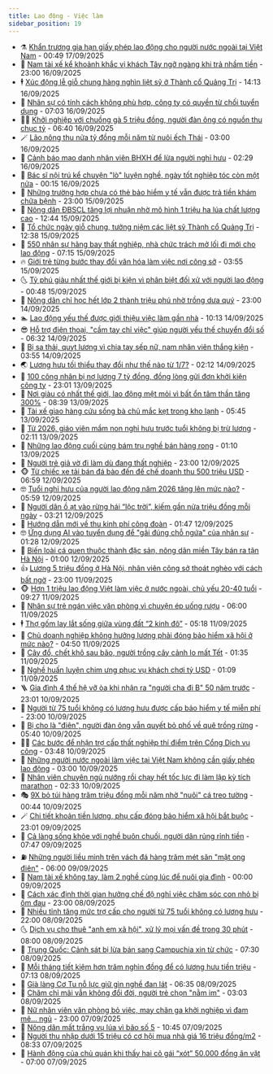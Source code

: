 ```yaml
---
title: Lao động - Việc làm
sidebar_position: 19
---
```


<!-- dantri-lao-dong-viec-lam:START -->
- ⚗️ [Khẩn trương gia hạn giấy phép lao động cho người nước ngoài tại Việt Nam](https://dantri.com.vn/lao-dong-viec-lam/khan-truong-gia-han-giay-phep-lao-dong-cho-nguoi-nuoc-ngoai-tai-viet-nam-20250916172336671.htm) - 00:49 17/09/2025
- 🙉 [Nam tài xế kể khoảnh khắc vị khách Tây ngỡ ngàng khi trả nhầm tiền](https://dantri.com.vn/lao-dong-viec-lam/nam-tai-xe-ke-khoanh-khac-vi-khach-tay-ngo-ngang-khi-tra-nham-tien-20250916160902599.htm) - 23:00 16/09/2025
- 🕴 [Xúc động lễ giỗ chung hàng nghìn liệt sỹ ở Thành cổ Quảng Trị](https://dantri.com.vn/lao-dong-viec-lam/xuc-dong-le-gio-chung-hang-nghin-liet-sy-o-thanh-co-quang-tri-20250916201957727.htm) - 14:13 16/09/2025
- 🧐 [Nhân sự có tính cách không phù hợp, công ty có quyền từ chối tuyển dụng](https://dantri.com.vn/lao-dong-viec-lam/nhan-su-co-tinh-cach-khong-phu-hop-cong-ty-co-quyen-tu-choi-tuyen-dung-20250915103708966.htm) - 07:03 16/09/2025
- 🧑‍💻 [Khởi nghiệp với chuồng gà 5 triệu đồng, người đàn ông có nguồn thu chục tỷ](https://dantri.com.vn/lao-dong-viec-lam/khoi-nghiep-voi-chuong-ga-5-trieu-dong-nguoi-dan-ong-co-nguon-thu-chuc-ty-20250916094409649.htm) - 06:40 16/09/2025
- 🪄 [Lão nông thu nửa tỷ đồng mỗi năm từ nuôi ếch Thái](https://dantri.com.vn/lao-dong-viec-lam/lao-nong-thu-nua-ty-dong-moi-nam-tu-nuoi-ech-thai-20250915160614819.htm) - 03:00 16/09/2025
- 🦣 [Cảnh báo mạo danh nhân viên BHXH để lừa người nghỉ hưu](https://dantri.com.vn/lao-dong-viec-lam/canh-bao-mao-danh-nhan-vien-bhxh-de-lua-nguoi-nghi-huu-20250916004050928.htm) - 02:29 16/09/2025
- 🎡 [Bác sĩ nội trú kể chuyện &quot;lò&quot; luyện nghề, ngày tốt nghiệp tóc còn một nửa](https://dantri.com.vn/lao-dong-viec-lam/bac-si-noi-tru-ke-chuyen-lo-luyen-nghe-ngay-tot-nghiep-toc-con-mot-nua-20250915160048150.htm) - 00:15 16/09/2025
- 🦍 [Những trường hợp chưa có thẻ bảo hiểm y tế vẫn được trả tiền khám chữa bệnh](https://dantri.com.vn/lao-dong-viec-lam/nhung-truong-hop-chua-co-the-bao-hiem-y-te-van-duoc-tra-tien-kham-chua-benh-20250915125757834.htm) - 23:00 15/09/2025
- 🫶 [Nông dân ĐBSCL tăng lợi nhuận nhờ mô hình 1 triệu ha lúa chất lượng cao](https://dantri.com.vn/lao-dong-viec-lam/nong-dan-dbscl-tang-loi-nhuan-nho-mo-hinh-1-trieu-ha-lua-chat-luong-cao-20250915175544590.htm) - 12:44 15/09/2025
- 🥸 [Tổ chức ngày giỗ chung, tưởng niệm các liệt sỹ Thành cổ Quảng Trị](https://dantri.com.vn/lao-dong-viec-lam/to-chuc-ngay-gio-chung-tuong-niem-cac-liet-sy-thanh-co-quang-tri-20250915185357277.htm) - 12:38 15/09/2025
- 🎡 [550 nhân sự hãng bay thất nghiệp, nhà chức trách mở lối đi mới cho lao động](https://dantri.com.vn/lao-dong-viec-lam/550-nhan-su-hang-bay-that-nghiep-nha-chuc-trach-mo-loi-di-moi-cho-lao-dong-20250913201120132.htm) - 07:15 15/09/2025
- 🔥 [Giới trẻ từng bước thay đổi văn hóa làm việc nơi công sở](https://dantri.com.vn/lao-dong-viec-lam/gioi-tre-tung-buoc-thay-doi-van-hoa-lam-viec-noi-cong-so-20250913080705427.htm) - 03:55 15/09/2025
- 🌜 [Tỷ phú giàu nhất thế giới bị kiện vì phân biệt đối xử với người lao động](https://dantri.com.vn/lao-dong-viec-lam/ty-phu-giau-nhat-the-gioi-bi-kien-vi-phan-biet-doi-xu-voi-nguoi-lao-dong-20250914122535193.htm) - 00:48 15/09/2025
- 🤭 [Nông dân chỉ học hết lớp 2 thành triệu phú nhờ trồng dưa quý](https://dantri.com.vn/lao-dong-viec-lam/nong-dan-chi-hoc-het-lop-2-thanh-trieu-phu-nho-trong-dua-quy-20250914084953203.htm) - 23:00 14/09/2025
- 🏊 [Lao động yếu thế được giới thiệu việc làm gần nhà](https://dantri.com.vn/lao-dong-viec-lam/lao-dong-yeu-the-duoc-gioi-thieu-viec-lam-gan-nha-20250913111003105.htm) - 10:13 14/09/2025
- 😎 [Hỗ trợ điện thoại, &quot;cầm tay chỉ việc&quot; giúp người yếu thế chuyển đổi số](https://dantri.com.vn/lao-dong-viec-lam/ho-tro-dien-thoai-cam-tay-chi-viec-giup-nguoi-yeu-the-chuyen-doi-so-20250913203659798.htm) - 06:32 14/09/2025
- 🤖 [Bị sa thải, quỵt lương vì chia tay sếp nữ, nam nhân viên thắng kiện](https://dantri.com.vn/lao-dong-viec-lam/bi-sa-thai-quyt-luong-vi-chia-tay-sep-nu-nam-nhan-vien-thang-kien-20250912142045843.htm) - 03:55 14/09/2025
- 🌏 [Lương hưu tối thiểu thay đổi như thế nào từ 1/7?](https://dantri.com.vn/lao-dong-viec-lam/luong-huu-toi-thieu-thay-doi-nhu-the-nao-tu-17-20250914062149544.htm) - 02:12 14/09/2025
- 🦏 [100 công nhân bị nợ lương 7 tỷ đồng, đồng lòng gửi đơn khởi kiện công ty](https://dantri.com.vn/lao-dong-viec-lam/100-cong-nhan-bi-no-luong-7-ty-dong-dong-long-gui-don-khoi-kien-cong-ty-20250913200204446.htm) - 23:01 13/09/2025
- 🤔 [Nơi giàu có nhất thế giới, lao động mệt mỏi vì bất ổn tâm thần tăng 300%](https://dantri.com.vn/lao-dong-viec-lam/noi-giau-co-nhat-the-gioi-lao-dong-met-moi-vi-bat-on-tam-than-tang-300-20250912123117056.htm) - 08:39 13/09/2025
- 🌮 [Tài xế giao hàng cứu sống bà chủ mắc kẹt trong kho lạnh](https://dantri.com.vn/lao-dong-viec-lam/tai-xe-giao-hang-cuu-song-ba-chu-mac-ket-trong-kho-lanh-20250912213253685.htm) - 05:45 13/09/2025
- 💪 [Từ 2026, giáo viên mầm non nghỉ hưu trước tuổi không bị trừ lương](https://dantri.com.vn/lao-dong-viec-lam/tu-2026-giao-vien-mam-non-nghi-huu-truoc-tuoi-khong-bi-tru-luong-20250912221311076.htm) - 02:11 13/09/2025
- 💪 [Những lao động cuối cùng bám trụ nghề bán hàng rong](https://dantri.com.vn/lao-dong-viec-lam/nhung-lao-dong-cuoi-cung-bam-tru-nghe-ban-hang-rong-20250912120053808.htm) - 01:10 13/09/2025
- 🦒 [Người trẻ giả vờ đi làm dù đang thất nghiệp](https://dantri.com.vn/lao-dong-viec-lam/nguoi-tre-gia-vo-di-lam-du-dang-that-nghiep-20250912192539054.htm) - 23:00 12/09/2025
- 🐵 [Từ chiếc xe tải bán đá bào đến đế chế doanh thu 500 triệu USD](https://dantri.com.vn/lao-dong-viec-lam/tu-chiec-xe-tai-ban-da-bao-den-de-che-doanh-thu-500-trieu-usd-20250911150402065.htm) - 06:59 12/09/2025
- 🤓 [Tuổi nghỉ hưu của người lao động năm 2026 tăng lên mức nào?](https://dantri.com.vn/lao-dong-viec-lam/tuoi-nghi-huu-cua-nguoi-lao-dong-nam-2026-tang-len-muc-nao-20250912112218199.htm) - 05:59 12/09/2025
- 🧐 [Người dân ồ ạt vào rừng hái “lộc trời”, kiếm gần nửa triệu đồng mỗi ngày](https://dantri.com.vn/lao-dong-viec-lam/nguoi-dan-o-at-vao-rung-hai-loc-troi-kiem-gan-nua-trieu-dong-moi-ngay-20250911152945040.htm) - 03:21 12/09/2025
- 💪 [Hướng dẫn mới về thu kinh phí công đoàn](https://dantri.com.vn/lao-dong-viec-lam/huong-dan-moi-ve-thu-kinh-phi-cong-doan-20250912083747560.htm) - 01:47 12/09/2025
- 🤓 [Ứng dụng AI vào tuyển dụng để &quot;gãi đúng chỗ ngứa&quot; của nhân sự](https://dantri.com.vn/lao-dong-viec-lam/ung-dung-ai-vao-tuyen-dung-de-gai-dung-cho-ngua-cua-nhan-su-20250911140053674.htm) - 01:28 12/09/2025
- 💯 [Biến loài cá quen thuộc thành đặc sản, nông dân miền Tây bán ra tận Hà Nội](https://dantri.com.vn/lao-dong-viec-lam/bien-loai-ca-quen-thuoc-thanh-dac-san-nong-dan-mien-tay-ban-ra-tan-ha-noi-20250911114917459.htm) - 01:00 12/09/2025
- 👍 [Lương 5 triệu đồng ở Hà Nội, nhân viên công sở thoát nghèo với cách bất ngờ](https://dantri.com.vn/lao-dong-viec-lam/luong-5-trieu-dong-o-ha-noi-nhan-vien-cong-so-thoat-ngheo-voi-cach-bat-ngo-20250911164216835.htm) - 23:00 11/09/2025
- 🐵 [Hơn 1 triệu lao động Việt làm việc ở nước ngoài, chủ yếu 20-40 tuổi](https://dantri.com.vn/lao-dong-viec-lam/hon-1-trieu-lao-dong-viet-lam-viec-o-nuoc-ngoai-chu-yeu-20-40-tuoi-20250911161149643.htm) - 09:27 11/09/2025
- 💂 [Nhân sự trẻ ngán việc văn phòng vì chuyện ép uống rượu](https://dantri.com.vn/lao-dong-viec-lam/nhan-su-tre-ngan-viec-van-phong-vi-chuyen-ep-uong-ruou-20250910101939496.htm) - 06:00 11/09/2025
- 🕴 [Thợ gốm lay lắt sống giữa vùng đất “2 kinh đô”](https://dantri.com.vn/lao-dong-viec-lam/tho-gom-lay-lat-song-giua-vung-dat-2-kinh-do-20250911080710525.htm) - 05:18 11/09/2025
- 👀 [Chủ doanh nghiệp không hưởng lương phải đóng bảo hiểm xã hội ở mức nào?](https://dantri.com.vn/lao-dong-viec-lam/chu-doanh-nghiep-khong-huong-luong-phai-dong-bao-hiem-xa-hoi-o-muc-nao-20250910111905474.htm) - 04:50 11/09/2025
- 🦄 [Cây đổ, chết khô sau bão, người trồng cây cảnh lo mất Tết](https://dantri.com.vn/lao-dong-viec-lam/cay-do-chet-kho-sau-bao-nguoi-trong-cay-canh-lo-mat-tet-20250911000654118.htm) - 01:35 11/09/2025
- 🔭 [Nghề huấn luyện chim ưng phục vụ khách chơi tỷ USD](https://dantri.com.vn/lao-dong-viec-lam/nghe-huan-luyen-chim-ung-phuc-vu-khach-choi-ty-usd-20250909184442313.htm) - 01:09 11/09/2025
- 🪜 [Gia đình 4 thế hệ vỡ òa khi nhận ra &quot;người cha đi B&quot; 50 năm trước](https://dantri.com.vn/lao-dong-viec-lam/gia-dinh-4-the-he-vo-oa-khi-nhan-ra-nguoi-cha-di-b-50-nam-truoc-20250910182511924.htm) - 23:01 10/09/2025
- 🌊 [Người từ 75 tuổi không có lương hưu được cấp bảo hiểm y tế miễn phí](https://dantri.com.vn/lao-dong-viec-lam/nguoi-tu-75-tuoi-khong-co-luong-huu-duoc-cap-bao-hiem-y-te-mien-phi-20250910164829914.htm) - 23:00 10/09/2025
- 💯 [Bị cho là &quot;điên&quot;, người đàn ông vẫn quyết bỏ phố về quê trồng rừng](https://dantri.com.vn/lao-dong-viec-lam/bi-cho-la-dien-nguoi-dan-ong-van-quyet-bo-pho-ve-que-trong-rung-20250910091845958.htm) - 05:40 10/09/2025
- 👨‍🏫 [Các bước để nhận trợ cấp thất nghiệp thí điểm trên Cổng Dịch vụ công](https://dantri.com.vn/lao-dong-viec-lam/cac-buoc-de-nhan-tro-cap-that-nghiep-thi-diem-tren-cong-dich-vu-cong-20250910103209232.htm) - 03:48 10/09/2025
- 🙉 [Những người nước ngoài làm việc tại Việt Nam không cần giấy phép lao động](https://dantri.com.vn/lao-dong-viec-lam/nhung-nguoi-nuoc-ngoai-lam-viec-tai-viet-nam-khong-can-giay-phep-lao-dong-20250908150121966.htm) - 03:00 10/09/2025
- 🦄 [Nhân viên chuyên ngủ nướng rồi chạy hết tốc lực đi làm lập kỳ tích marathon](https://dantri.com.vn/lao-dong-viec-lam/nhan-vien-chuyen-ngu-nuong-roi-chay-het-toc-luc-di-lam-lap-ky-tich-marathon-20250908101700838.htm) - 02:33 10/09/2025
- 🎭 [9X bỏ túi hàng trăm triệu đồng mỗi năm nhờ &quot;nuôi&quot; cá treo tường](https://dantri.com.vn/lao-dong-viec-lam/9x-bo-tui-hang-tram-trieu-dong-moi-nam-nho-nuoi-ca-treo-tuong-20250909154301181.htm) - 00:44 10/09/2025
- 🪄 [Chi tiết khoản tiền lương, phụ cấp đóng bảo hiểm xã hội bắt buộc](https://dantri.com.vn/lao-dong-viec-lam/chi-tiet-khoan-tien-luong-phu-cap-dong-bao-hiem-xa-hoi-bat-buoc-20250909143924881.htm) - 23:01 09/09/2025
- 🌁 [Cả làng sống khỏe với nghề buôn chuối, người dân rủng rỉnh tiền](https://dantri.com.vn/lao-dong-viec-lam/ca-lang-song-khoe-voi-nghe-buon-chuoi-nguoi-dan-rung-rinh-tien-20250909113055998.htm) - 07:47 09/09/2025
- ⛽️ [Những người liều mình trên vách đá hàng trăm mét săn &quot;mật ong điên&quot;](https://dantri.com.vn/lao-dong-viec-lam/nhung-nguoi-lieu-minh-tren-vach-da-hang-tram-met-san-mat-ong-dien-20250908105601542.htm) - 06:00 09/09/2025
- 🤩 [Nam tài xế không tay, làm 2 nghề cùng lúc để nuôi gia đình](https://dantri.com.vn/lao-dong-viec-lam/nam-tai-xe-khong-tay-lam-2-nghe-cung-luc-de-nuoi-gia-dinh-20250908141259869.htm) - 00:00 09/09/2025
- 🌝 [Cách xác định thời gian hưởng chế độ nghỉ việc chăm sóc con nhỏ bị ốm đau](https://dantri.com.vn/lao-dong-viec-lam/cach-xac-dinh-thoi-gian-huong-che-do-nghi-viec-cham-soc-con-nho-bi-om-dau-20250907062645140.htm) - 23:00 08/09/2025
- 🤗 [Nhiều tỉnh tăng mức trợ cấp cho người từ 75 tuổi không có lương hưu](https://dantri.com.vn/lao-dong-viec-lam/nhieu-tinh-tang-muc-tro-cap-cho-nguoi-tu-75-tuoi-khong-co-luong-huu-20250908122402116.htm) - 22:00 08/09/2025
- 🌜 [Dịch vụ cho thuê &quot;anh em xã hội&quot;, xử lý mọi vấn đề trong 30 phút](https://dantri.com.vn/lao-dong-viec-lam/dich-vu-cho-thue-anh-em-xa-hoi-xu-ly-moi-van-de-trong-30-phut-20250907173146813.htm) - 08:00 08/09/2025
- 👀 [Trung Quốc: Cảnh sát bị lừa bán sang Campuchia xin từ chức](https://dantri.com.vn/lao-dong-viec-lam/trung-quoc-canh-sat-bi-lua-ban-sang-campuchia-xin-tu-chuc-20250908083341164.htm) - 07:30 08/09/2025
- 🫣 [Mỗi tháng tiết kiệm hơn trăm nghìn đồng để có lương hưu tiền triệu](https://dantri.com.vn/lao-dong-viec-lam/moi-thang-tiet-kiem-hon-tram-nghin-dong-de-co-luong-huu-tien-trieu-20250908124055841.htm) - 07:13 08/09/2025
- 🧠 [Già làng Cơ Tu nỗ lực giữ gìn nghề đan lát](https://dantri.com.vn/lao-dong-viec-lam/gia-lang-co-tu-no-luc-giu-gin-nghe-dan-lat-20250906151150784.htm) - 06:35 08/09/2025
- 🎊 [Chăm chỉ mãi vẫn không đổi đời, người trẻ chọn &quot;nằm im&quot;](https://dantri.com.vn/lao-dong-viec-lam/cham-chi-mai-van-khong-doi-doi-nguoi-tre-chon-nam-im-20250906225445546.htm) - 03:03 08/09/2025
- 🧰 [Nữ nhân viên văn phòng bỏ việc, may chăn ga khởi nghiệp vì đam mê... ngủ](https://dantri.com.vn/lao-dong-viec-lam/nu-nhan-vien-van-phong-bo-viec-may-chan-ga-khoi-nghiep-vi-dam-me-ngu-20250907130948088.htm) - 23:00 07/09/2025
- 🐘 [Nông dân mất trắng vụ lúa vì bão số 5](https://dantri.com.vn/lao-dong-viec-lam/nong-dan-mat-trang-vu-lua-vi-bao-so-5-20250907164758935.htm) - 10:45 07/09/2025
- 🥳 [Người thu nhập dưới 15 triệu có cơ hội mua nhà giá 16 triệu đồng/m2](https://dantri.com.vn/lao-dong-viec-lam/nguoi-thu-nhap-duoi-15-trieu-co-co-hoi-mua-nha-gia-16-trieu-dongm2-20250907111144105.htm) - 08:33 07/09/2025
- 🐎 [Hành động của chủ quán khi thấy hai cô gái “xót” 50.000 đồng ăn vặt](https://dantri.com.vn/lao-dong-viec-lam/hanh-dong-cua-chu-quan-khi-thay-hai-co-gai-xot-50000-dong-an-vat-20250906225015249.htm) - 07:00 07/09/2025<!-- dantri-lao-dong-viec-lam:END -->
